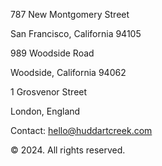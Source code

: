 787 New Montgomery Street

San Francisco, California 94105



989 Woodside Road

Woodside, California 94062



1 Grosvenor Street

London, England



Contact: [hello@huddartcreek.com](mailto:hello@huddartcreek.com)

© 2024. All rights reserved.
